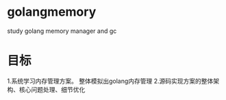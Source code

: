 # golangmemory
study golang memory manager and gc
# 目标
1.系统学习内存管理方案。 整体模拟出golang内存管理
2.源码实现方案的整体架构、核心问题处理、细节优化